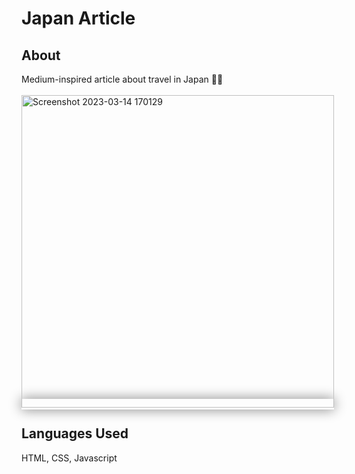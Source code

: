 # Japan Article

## About
Medium-inspired article about travel in Japan 🗾🎏 
<br>
<br>
<span style="box-shadow: 0 0 20px gray;">
  <img width="500" alt="Screenshot 2023-03-14 170129" src="https://user-images.githubusercontent.com/114258514/224935173-fe97e2dd-ea02-4528-9f21-e467a743aeb0.png">
</span>


## Languages Used
HTML, CSS, Javascript
